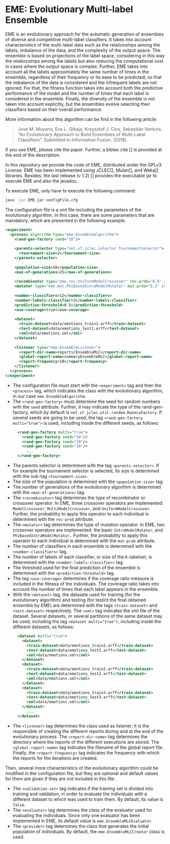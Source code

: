 # EME: Evolutionary Multi-label Ensemble

EME is an evolutionary approach for the automatic generation of ensembles of diverse and competitive multi-label classifiers. It takes into account characteristics of the multi-label data such as the relationships among the labels, imbalance of the data, and the complexity of the output space. The ensemble is based on projections of the label space, considering in this way the relationships among the labels but also reducing the computational cost in cases where the output space is complex. Further, EME takes into account all the labels approximately the same number of times in the ensemble, regardless of their frequency or its ease to be predicted; so that the imbalance of the data is considered and the infrequent labels are not ignored. For that, the fitness function takes into account both the predictive performance of the model and the number of times that each label is considered in the ensemble. Finally, the diversity of the ensemble is not taken into account explicitly, but the ensembles evolve selecting their classifiers based on their overall performance.

More information about this algorithm can be find in the following article:
> Jose M. Moyano, Eva L. Gibaja, Krzysztof J. Cios, Sebastián Ventura. "An Evolutionary Approach to Build Ensembles of Multi-Label Classifiers". Submitted to Information Fusion. (2018).

If you use EME, please cite the paper. Further, a bibtex cite [] is provided at the end of the description.

In this repository we provide the code of EME, distributed under the GPLv3 License. EME has been implemented using JCLEC[], Mulan[], and Weka[] libraries. Besides, the last release (v 1.2) [] provides the executable jar to execute EME and also the javadoc.

To execute EME, only have to execute the following command:
```sh
java -jar EME.jar configFile.cfg
```

The configuration file is a xml file including the parameters of the evolutionary algorithm. In this case, there are some parameters that are mandatory, which are presented in the following example.

```xml
<experiment>
  <process algorithm-type="eme.EnsembleAlgorithm">
    <rand-gen-factory seed="10"/>
		 
    <parents-selector type="net.sf.jclec.selector.TournamentSelector">
      <tournament-size>2</tournament-size>
    </parents-selector>
		 
    <population-size>50</population-size>
    <max-of-generations>25</max-of-generations>		 
		 
    <recombinator type="eme.rec.UniformModelCrossover" rec-prob="0.8" />
    <mutator type="eme.mut.PhiBasedIntraModelMutator" mut-prob="0.2" />
		 
    <number-classifiers>12</number-classifiers>
    <number-labels-classifier>3</number-labels-classifier>
    <prediction-threshold>0.5</prediction-threshold>
    <use-coverage>true</use-coverage>
		 
    <dataset>
      <train-dataset>data/emotions_train1.arff</train-dataset>
      <test-dataset>data/emotions_test1.arff</test-dataset>
      <xml>data/emotions.xml</xml>
    </dataset>
		
    <listener type="eme.EnsembleListener">
      <report-dir-name>reports/EnsembleMLC</report-dir-name>
      <global-report-name>summaryEnsembleMLC</global-report-name>
      <report-frequency>10</report-frequency>	
    </listener>
  </process>
</experiment>
```

* The configuration file must start with the ```<experiment>``` tag and then the ```<process>``` tag, which indicates the class with the evolutionary algorithm, in our case ```eme.EnsembleAlgorithm```.
* The ```<rand-gen-factory>``` must determine the seed for random numbers with the ```seed``` attribute. Further, it may indicate the type of the rand-gen-factory, which by default is ```net.sf.jclec.util.random.RanecuFactory```. If several seeds are going to be used, the tag ```<rand-gen-factory multi="true">``` is used, including inside the different seeds, as follows:
  ```xml
    <rand-gen-factory multi="true">
	  <rand-gen-factory seed="10"/>
	  <rand-gen-factory seed="20"/>
	  <rand-gen-factory seed="30"/>
	    ...
    </rand-gen-factory>
  ```
* The parents selector is determined with the tag ```<parents-selector>```. If for example the tournament selector is selected, its size is determined with the sub-tag ```<tournament-size>```.
* The size of the population is determined with the ```<population-size>``` tag.
* The number of generations of the evolutionary algorithm is determined with the ```<max-of-generations>``` tag.
* The ```<recombinator>``` tag determines the type of recombinator or crossover operator. In EME, three crossover operators are implemented: ```ModelCrossover```, ```MultiModelCrossover```, and ```UniformModelCrossover```. Further, the probability to apply this operator to each individual is determined with the ```rec-prob``` attribute.
* The ```<mutator>``` tag determines the type of mutation operator. In EME, two crossover operators are implemented: the basic ```IntraModelMutator```, and ```PhiBasedIntraModelMutator```.. Further, the probability to apply this operator to each individual is determined with the ```mut-prob``` attribute.
* The number of classifiers in each ensemble is determined with the ```<number-classifiers>``` tag.
* The number of labels of each classifier, or size of the *k*-labelset, is determined with the ```<number-labels-classifier>``` tag.
* The threshold used for the final prediction of the ensemble is determined with the ```<prediction-threshold>``` tag.
* The tag ```<use-coverage>``` determines if the coverage ratio measure is included in the fitness of the individuals. The coverage ratio takes into account the number of times that each label appears in the ensemble.
* With the ```<dataset>``` tag, the datasets used for training (for the evolutionary algorithm) and testing (for testint the final obtained ensemble by EME) are determined with the tags ```<train-dataset>``` and ```<test-dataset>``` respectively. The ```<xml>``` tag indicates the xml file of the dataset.  Several datasets, or several partitions of the same dataset may be used, including the tag ```<dataset multi="true">```, including inside the different datasets, as follows:
  ```xml
    <dataset multi="true">
      <dataset>
        <train-dataset>data/emotions_train1.arff</train-dataset>
        <test-dataset>data/emotions_test1.arff</test-dataset>
        <xml>data/emotions.xml</xml>
      </dataset>
      <dataset>
        <train-dataset>data/emotions_train2.arff</train-dataset>
        <test-dataset>data/emotions_test2.arff</test-dataset>
        <xml>data/emotions.xml</xml>
      </dataset>
      <dataset>
        <train-dataset>data/emotions_train3.arff</train-dataset>
        <test-dataset>data/emotions_test3.arff</test-dataset>
        <xml>data/emotions.xml</xml>
      </dataset>
        ...
    </dataset>
  ```
* The ```<listener>``` tag determines the class used as listener; it is the responsible of creating the different reports during and at the end of the evolutionary process. The ```<report-dir-name>``` tag determines the directory where the reports of the different executions are stored. The ```<global-report-name>``` tag indicates the filename of the global report file. Finally, the ```<report-frequency>``` tag indicates the frequency with which the reports for the iterations are created.

Then, several more characteristics of the evolutionary algorithm could be modified in the configuration file, but they are optional and default values for them are given if they are not included in this file:
* The ```<validation-set>``` tag  indicates if the training set is divided into training and validation, in order to evaluate the individuals with a different dataset to which was used to train them. By default, its value is ```false```.
* The ```<evaluator>``` tag determines the class of the evaluator used for evaluating the individuals. Since only one evaluator has been implemented in EME, its default value is ```eme.EnsembleMLCEvaluator```.
* The ```<provider>``` tag determines the class that generates the initial population of individuals. By default, the ```eme.EnsembleMLCCreator``` class is used.

